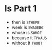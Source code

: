 # Is Part 1

* then is `STHEPB`
* week is `SWAOEBG`
* whose is `SWHOZ`
* because it `TPWAUS`
* without it `TWOUT`
